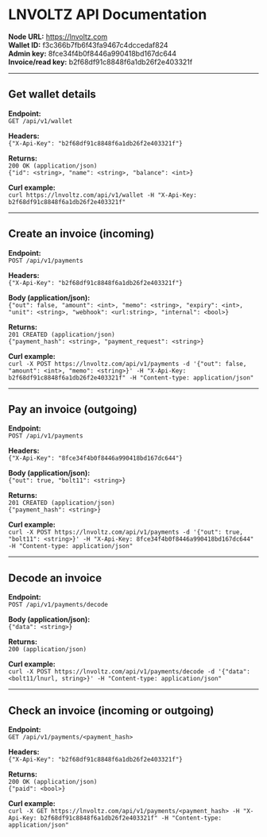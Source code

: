 # LNVOLTZ API Documentation

**Node URL:** https://lnvoltz.com  
**Wallet ID:** f3c366b7fb6f43fa9467c4dccedaf824  
**Admin key:** 8fce34f4b0f8446a990418bd167dc644  
**Invoice/read key:** b2f68df91c8848f6a1db26f2e403321f  

---

## Get wallet details

**Endpoint:**  
`GET /api/v1/wallet`

**Headers:**  
`{"X-Api-Key": "b2f68df91c8848f6a1db26f2e403321f"}`

**Returns:**  
`200 OK (application/json)`  
`{"id": <string>, "name": <string>, "balance": <int>}`

**Curl example:**  
`curl https://lnvoltz.com/api/v1/wallet -H "X-Api-Key: b2f68df91c8848f6a1db26f2e403321f"`

---

## Create an invoice (incoming)

**Endpoint:**  
`POST /api/v1/payments`

**Headers:**  
`{"X-Api-Key": "b2f68df91c8848f6a1db26f2e403321f"}`

**Body (application/json):**  
`{"out": false, "amount": <int>, "memo": <string>, "expiry": <int>, "unit": <string>, "webhook": <url:string>, "internal": <bool>}`

**Returns:**  
`201 CREATED (application/json)`  
`{"payment_hash": <string>, "payment_request": <string>}`

**Curl example:**  
`curl -X POST https://lnvoltz.com/api/v1/payments -d '{"out": false, "amount": <int>, "memo": <string>}' -H "X-Api-Key: b2f68df91c8848f6a1db26f2e403321f" -H "Content-type: application/json"`

---

## Pay an invoice (outgoing)

**Endpoint:**  
`POST /api/v1/payments`

**Headers:**  
`{"X-Api-Key": "8fce34f4b0f8446a990418bd167dc644"}`

**Body (application/json):**  
`{"out": true, "bolt11": <string>}`

**Returns:**  
`201 CREATED (application/json)`  
`{"payment_hash": <string>}`

**Curl example:**  
`curl -X POST https://lnvoltz.com/api/v1/payments -d '{"out": true, "bolt11": <string>}' -H "X-Api-Key: 8fce34f4b0f8446a990418bd167dc644" -H "Content-type: application/json"`

---

## Decode an invoice

**Endpoint:**  
`POST /api/v1/payments/decode`

**Body (application/json):**  
`{"data": <string>}`

**Returns:**  
`200 (application/json)`

**Curl example:**  
`curl -X POST https://lnvoltz.com/api/v1/payments/decode -d '{"data": <bolt11/lnurl, string>}' -H "Content-type: application/json"`

---

## Check an invoice (incoming or outgoing)

**Endpoint:**  
`GET /api/v1/payments/<payment_hash>`

**Headers:**  
`{"X-Api-Key": "b2f68df91c8848f6a1db26f2e403321f"}`

**Returns:**  
`200 OK (application/json)`  
`{"paid": <bool>}`

**Curl example:**  
`curl -X GET https://lnvoltz.com/api/v1/payments/<payment_hash> -H "X-Api-Key: b2f68df91c8848f6a1db26f2e403321f" -H "Content-type: application/json"`

